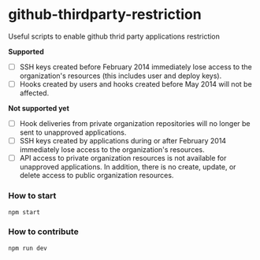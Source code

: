 # github-thirdparty-restriction
Useful scripts to enable github thrid party applications restriction

**Supported**

- [ ] SSH keys created before February 2014 immediately lose access to the organization's resources (this includes user and deploy keys).
- [ ] Hooks created by users and hooks created before May 2014 will not be affected.

**Not supported yet**

- [ ] Hook deliveries from private organization repositories will no longer be sent to unapproved applications.
- [ ] SSH keys created by applications during or after February 2014 immediately lose access to the organization's resources.
- [ ] API access to private organization resources is not available for unapproved applications. In addition, there is no create, update, or delete access to public organization resources.

### How to start
```
npm start
```

### How to contribute
```
npm run dev
```
